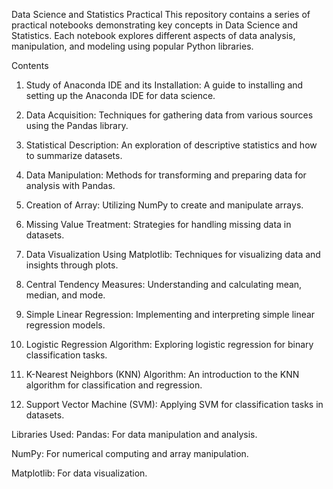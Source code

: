 Data Science and Statistics Practical
This repository contains a series of practical notebooks demonstrating key concepts in Data Science and Statistics. Each notebook explores different aspects of data analysis, manipulation, and modeling using popular Python libraries.

Contents
01. Study of Anaconda IDE and its Installation: 
A guide to installing and setting up the Anaconda IDE for data science.

02. Data Acquisition: 
Techniques for gathering data from various sources using the Pandas library.

03. Statistical Description: 
An exploration of descriptive statistics and how to summarize datasets.

04. Data Manipulation: 
Methods for transforming and preparing data for analysis with Pandas.

05. Creation of Array: 
Utilizing NumPy to create and manipulate arrays.

06. Missing Value Treatment: 
Strategies for handling missing data in datasets.

07. Data Visualization Using Matplotlib: 
Techniques for visualizing data and insights through plots.

08. Central Tendency Measures: 
Understanding and calculating mean, median, and mode.

09. Simple Linear Regression: 
Implementing and interpreting simple linear regression models.

10. Logistic Regression Algorithm: 
Exploring logistic regression for binary classification tasks.

11. K-Nearest Neighbors (KNN) Algorithm: 
An introduction to the KNN algorithm for classification and regression.

12. Support Vector Machine (SVM): 
Applying SVM for classification tasks in datasets.

Libraries Used: 
Pandas: For data manipulation and analysis.

NumPy: For numerical computing and array manipulation.

Matplotlib: For data visualization.

